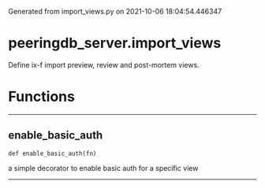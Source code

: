 Generated from import_views.py on 2021-10-06 18:04:54.446347

# peeringdb_server.import_views

Define ix-f import preview, review and post-mortem views.

# Functions
---

## enable_basic_auth
`def enable_basic_auth(fn)`

a simple decorator to enable basic auth for a specific view

---